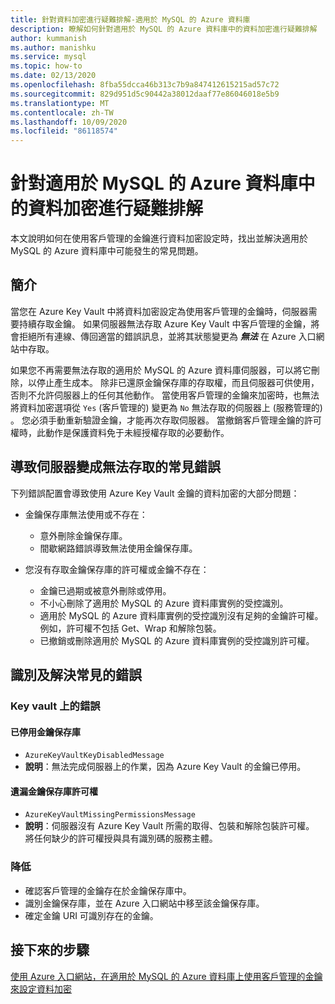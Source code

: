 ```yaml
---
title: 針對資料加密進行疑難排解-適用於 MySQL 的 Azure 資料庫
description: 瞭解如何針對適用於 MySQL 的 Azure 資料庫中的資料加密進行疑難排解
author: kummanish
ms.author: manishku
ms.service: mysql
ms.topic: how-to
ms.date: 02/13/2020
ms.openlocfilehash: 8fba55dcca46b313c7b9a847412615215ad57c72
ms.sourcegitcommit: 829d951d5c90442a38012daaf77e86046018e5b9
ms.translationtype: MT
ms.contentlocale: zh-TW
ms.lasthandoff: 10/09/2020
ms.locfileid: "86118574"
---
```

# <a name="troubleshoot-data-encryption-in-azure-database-for-mysql"></a>針對適用於 MySQL 的 Azure 資料庫中的資料加密進行疑難排解

本文說明如何在使用客戶管理的金鑰進行資料加密設定時，找出並解決適用於 MySQL 的 Azure 資料庫中可能發生的常見問題。

## <a name="introduction"></a>簡介

當您在 Azure Key Vault 中將資料加密設定為使用客戶管理的金鑰時，伺服器需要持續存取金鑰。 如果伺服器無法存取 Azure Key Vault 中客戶管理的金鑰，將會拒絕所有連線、傳回適當的錯誤訊息，並將其狀態變更為 ***無法*** 在 Azure 入口網站中存取。

如果您不再需要無法存取的適用於 MySQL 的 Azure 資料庫伺服器，可以將它刪除，以停止產生成本。 除非已還原金鑰保存庫的存取權，而且伺服器可供使用，否則不允許伺服器上的任何其他動作。 當使用客戶管理的金鑰來加密時，也無法將資料加密選項從 `Yes` (客戶管理的) 變更為 `No` 無法存取的伺服器上 (服務管理的) 。 您必須手動重新驗證金鑰，才能再次存取伺服器。 當撤銷客戶管理金鑰的許可權時，此動作是保護資料免于未經授權存取的必要動作。

## <a name="common-errors-that-cause-the-server-to-become-inaccessible"></a>導致伺服器變成無法存取的常見錯誤

下列錯誤配置會導致使用 Azure Key Vault 金鑰的資料加密的大部分問題：

- 金鑰保存庫無法使用或不存在：
  - 意外刪除金鑰保存庫。
  - 間歇網路錯誤導致無法使用金鑰保存庫。

- 您沒有存取金鑰保存庫的許可權或金鑰不存在：
  - 金鑰已過期或被意外刪除或停用。
  - 不小心刪除了適用於 MySQL 的 Azure 資料庫實例的受控識別。
  - 適用於 MySQL 的 Azure 資料庫實例的受控識別沒有足夠的金鑰許可權。 例如，許可權不包括 Get、Wrap 和解除包裝。
  - 已撤銷或刪除適用於 MySQL 的 Azure 資料庫實例的受控識別許可權。

## <a name="identify-and-resolve-common-errors"></a>識別及解決常見的錯誤

### <a name="errors-on-the-key-vault"></a>Key vault 上的錯誤

#### <a name="disabled-key-vault"></a>已停用金鑰保存庫

- `AzureKeyVaultKeyDisabledMessage`
- **說明**：無法完成伺服器上的作業，因為 Azure Key Vault 的金鑰已停用。

#### <a name="missing-key-vault-permissions"></a>遺漏金鑰保存庫許可權

- `AzureKeyVaultMissingPermissionsMessage`
- **說明**：伺服器沒有 Azure Key Vault 所需的取得、包裝和解除包裝許可權。 將任何缺少的許可權授與具有識別碼的服務主體。

### <a name="mitigation"></a>降低

- 確認客戶管理的金鑰存在於金鑰保存庫中。
- 識別金鑰保存庫，並在 Azure 入口網站中移至該金鑰保存庫。
- 確定金鑰 URI 可識別存在的金鑰。

## <a name="next-steps"></a>接下來的步驟

[使用 Azure 入口網站，在適用於 MySQL 的 Azure 資料庫上使用客戶管理的金鑰來設定資料加密](howto-data-encryption-portal.md)
